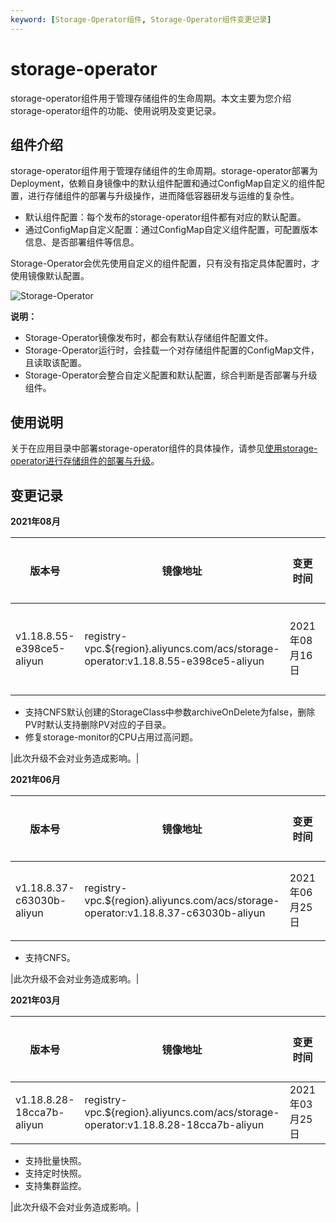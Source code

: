 ```yaml
---
keyword: [Storage-Operator组件, Storage-Operator组件变更记录]
---
```


# storage-operator

storage-operator组件用于管理存储组件的生命周期。本文主要为您介绍storage-operator组件的功能、使用说明及变更记录。

## 组件介绍

storage-operator组件用于管理存储组件的生命周期。storage-operator部署为Deployment，依赖自身镜像中的默认组件配置和通过ConfigMap自定义的组件配置，进行存储组件的部署与升级操作，进而降低容器研发与运维的复杂性。

-   默认组件配置：每个发布的storage-operator组件都有对应的默认配置。
-   通过ConfigMap自定义配置：通过ConfigMap自定义组件配置，可配置版本信息、是否部署组件等信息。

Storage-Operator会优先使用自定义的组件配置，只有没有指定具体配置时，才使用镜像默认配置。

![Storage-Operator](https://help-static-aliyun-doc.aliyuncs.com/assets/img/zh-CN/9986656161/p253634.png)

**说明：**

-   Storage-Operator镜像发布时，都会有默认存储组件配置文件。
-   Storage-Operator运行时，会挂载一个对存储组件配置的ConfigMap文件，且读取该配置。
-   Storage-Operator会整合自定义配置和默认配置，综合判断是否部署与升级组件。

## 使用说明

关于在应用目录中部署storage-operator组件的具体操作，请参见[使用storage-operator进行存储组件的部署与升级](/cn.zh-CN/Kubernetes集群用户指南/存储-CSI/容器存储运维/使用storage-operator进行存储组件的部署与升级.md)。

## 变更记录

**2021年08月**

|版本号|镜像地址|变更时间|变更内容|变更影响|
|---|----|----|----|----|
|v1.18.8.55-e398ce5-aliyun|registry-vpc.$\{region\}.aliyuncs.com/acs/storage-operator:v1.18.8.55-e398ce5-aliyun|2021年08月16日|-   支持CNFS默认创建容量型NAS。
-   支持CNFS默认创建的StorageClass中参数archiveOnDelete为false，删除PV时默认支持删除PV对应的子目录。
-   修复storage-monitor的CPU占用过高问题。

|此次升级不会对业务造成影响。|

**2021年06月**

|版本号|镜像地址|变更时间|变更内容|变更影响|
|---|----|----|----|----|
|v1.18.8.37-c63030b-aliyun|registry-vpc.$\{region\}.aliyuncs.com/acs/storage-operator:v1.18.8.37-c63030b-aliyun|2021年06月25日|-   支持自动扩容能力。
-   支持CNFS。

|此次升级不会对业务造成影响。|

**2021年03月**

|版本号|镜像地址|变更时间|变更内容|变更影响|
|---|----|----|----|----|
|v1.18.8.28-18cca7b-aliyun|registry-vpc.$\{region\}.aliyuncs.com/acs/storage-operator:v1.18.8.28-18cca7b-aliyun|2021年03月25日|新功能：

-   支持批量快照。
-   支持定时快照。
-   支持集群监控。

|此次升级不会对业务造成影响。|

